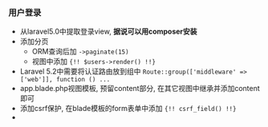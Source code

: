 ### 用户登录
- 从laravel5.0中提取登录view, **据说可以用composer安装**
- 添加分页
    - ORM查询后加 `->paginate(15)`
    - 视图中添加 `{!! $users->render() !!}`
- Laravel 5.2中需要将认证路由放到组中 `Route::group(['middleware' => ['web']], function () ...`
- app.blade.php视图模板, 预留content部分, 在其它视图中继承并添加content即可
- 添加csrf保护, 在blade模板的form表单中添加 `{!! csrf_field() !!}`
-
